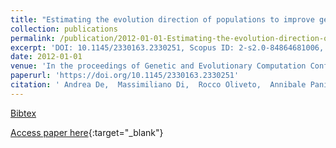 ```yaml
---
title: "Estimating the evolution direction of populations to improve genetic algorithms"
collection: publications
permalink: /publication/2012-01-01-Estimating-the-evolution-direction-of-populations-to-improve-genetic-algorithms
excerpt: 'DOI: 10.1145/2330163.2330251, Scopus ID: 2-s2.0-84864681006, Cited by: 4'
date: 2012-01-01
venue: 'In the proceedings of Genetic and Evolutionary Computation Conference, GECCO &apos;12, Philadelphia, PA, USA, July 7-11, 2012'
paperurl: 'https://doi.org/10.1145/2330163.2330251'
citation: ' Andrea De,  Massimiliano Di,  Rocco Oliveto,  Annibale Panichella, &quot;Estimating the evolution direction of populations to improve genetic algorithms.&quot; In the proceedings of Genetic and Evolutionary Computation Conference, GECCO &amp;apos;12, Philadelphia, PA, USA, July 7-11, 2012, 2012.'
---
```

[Bibtex](https://dblp.org/rec/bib/conf/gecco/LuciaPOP12)

[Access paper here](https://doi.org/10.1145/2330163.2330251){:target="_blank"}
